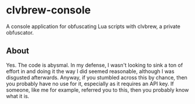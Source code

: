 # clvbrew-console
A console application for obfuscating Lua scripts with clvbrew, a private obfuscator.

## About
Yes. The code is abysmal. In my defense, I wasn't looking to sink a ton of effort in and doing it the way I did seemed reasonable, although I was disgusted afterwards. Anyway, if you stumbled across this by chance, then you probably have no use for it, especially as it requires an API key. If someone, like me for example, referred you to this, then you probably know what it is.
